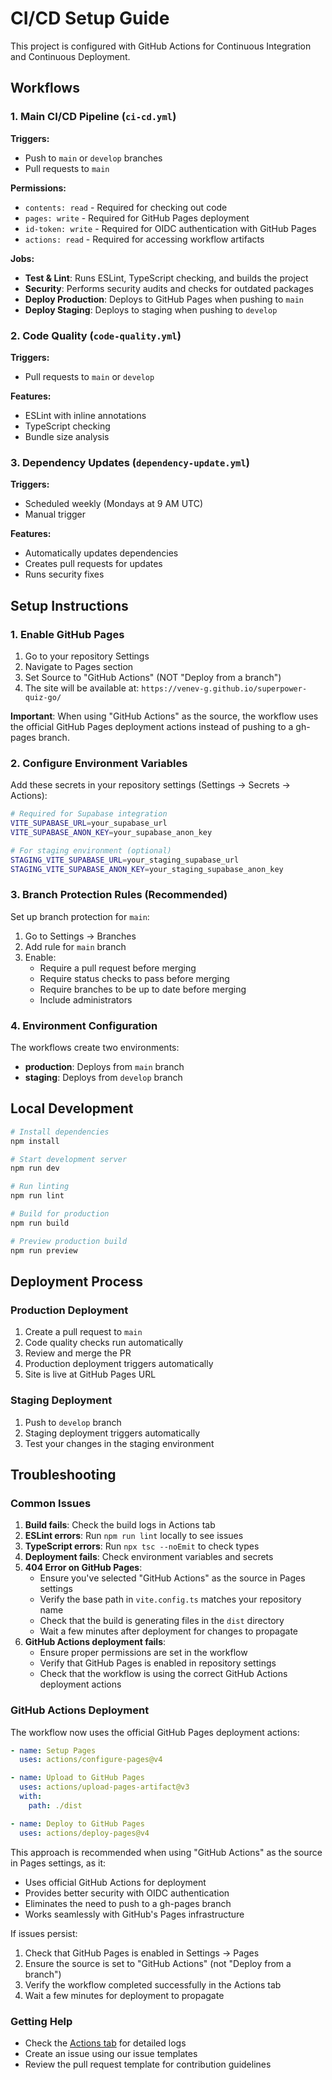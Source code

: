 # CI/CD Setup Guide

This project is configured with GitHub Actions for Continuous Integration and Continuous Deployment.

## Workflows

### 1. Main CI/CD Pipeline (`ci-cd.yml`)

**Triggers:**
- Push to `main` or `develop` branches
- Pull requests to `main`

**Permissions:**
- `contents: read` - Required for checking out code
- `pages: write` - Required for GitHub Pages deployment
- `id-token: write` - Required for OIDC authentication with GitHub Pages
- `actions: read` - Required for accessing workflow artifacts

**Jobs:**
- **Test & Lint**: Runs ESLint, TypeScript checking, and builds the project
- **Security**: Performs security audits and checks for outdated packages
- **Deploy Production**: Deploys to GitHub Pages when pushing to `main`
- **Deploy Staging**: Deploys to staging when pushing to `develop`

### 2. Code Quality (`code-quality.yml`)

**Triggers:**
- Pull requests to `main` or `develop`

**Features:**
- ESLint with inline annotations
- TypeScript checking
- Bundle size analysis

### 3. Dependency Updates (`dependency-update.yml`)

**Triggers:**
- Scheduled weekly (Mondays at 9 AM UTC)
- Manual trigger

**Features:**
- Automatically updates dependencies
- Creates pull requests for updates
- Runs security fixes

## Setup Instructions

### 1. Enable GitHub Pages

1. Go to your repository Settings
2. Navigate to Pages section
3. Set Source to "GitHub Actions" (NOT "Deploy from a branch")
4. The site will be available at: `https://venev-g.github.io/superpower-quiz-go/`

**Important**: When using "GitHub Actions" as the source, the workflow uses the official GitHub Pages deployment actions instead of pushing to a gh-pages branch.

### 2. Configure Environment Variables

Add these secrets in your repository settings (Settings → Secrets → Actions):

```bash
# Required for Supabase integration
VITE_SUPABASE_URL=your_supabase_url
VITE_SUPABASE_ANON_KEY=your_supabase_anon_key

# For staging environment (optional)
STAGING_VITE_SUPABASE_URL=your_staging_supabase_url
STAGING_VITE_SUPABASE_ANON_KEY=your_staging_supabase_anon_key
```

### 3. Branch Protection Rules (Recommended)

Set up branch protection for `main`:

1. Go to Settings → Branches
2. Add rule for `main` branch
3. Enable:
   - Require a pull request before merging
   - Require status checks to pass before merging
   - Require branches to be up to date before merging
   - Include administrators

### 4. Environment Configuration

The workflows create two environments:
- **production**: Deploys from `main` branch
- **staging**: Deploys from `develop` branch

## Local Development

```bash
# Install dependencies
npm install

# Start development server
npm run dev

# Run linting
npm run lint

# Build for production
npm run build

# Preview production build
npm run preview
```

## Deployment Process

### Production Deployment
1. Create a pull request to `main`
2. Code quality checks run automatically
3. Review and merge the PR
4. Production deployment triggers automatically
5. Site is live at GitHub Pages URL

### Staging Deployment
1. Push to `develop` branch
2. Staging deployment triggers automatically
3. Test your changes in the staging environment

## Troubleshooting

### Common Issues

1. **Build fails**: Check the build logs in Actions tab
2. **ESLint errors**: Run `npm run lint` locally to see issues
3. **TypeScript errors**: Run `npx tsc --noEmit` to check types
4. **Deployment fails**: Check environment variables and secrets
5. **404 Error on GitHub Pages**: 
   - Ensure you've selected "GitHub Actions" as the source in Pages settings
   - Verify the base path in `vite.config.ts` matches your repository name
   - Check that the build is generating files in the `dist` directory
   - Wait a few minutes after deployment for changes to propagate
6. **GitHub Actions deployment fails**: 
   - Ensure proper permissions are set in the workflow
   - Verify that GitHub Pages is enabled in repository settings
   - Check that the workflow is using the correct GitHub Actions deployment actions

### GitHub Actions Deployment

The workflow now uses the official GitHub Pages deployment actions:

```yaml
- name: Setup Pages
  uses: actions/configure-pages@v4

- name: Upload to GitHub Pages
  uses: actions/upload-pages-artifact@v3
  with:
    path: ./dist

- name: Deploy to GitHub Pages
  uses: actions/deploy-pages@v4
```

This approach is recommended when using "GitHub Actions" as the source in Pages settings, as it:
- Uses official GitHub Actions for deployment
- Provides better security with OIDC authentication
- Eliminates the need to push to a gh-pages branch
- Works seamlessly with GitHub's Pages infrastructure

If issues persist:
1. Check that GitHub Pages is enabled in Settings → Pages
2. Ensure the source is set to "GitHub Actions" (not "Deploy from a branch")
3. Verify the workflow completed successfully in the Actions tab
4. Wait a few minutes for deployment to propagate

### Getting Help

- Check the [Actions tab](../../actions) for detailed logs
- Create an issue using our issue templates
- Review the pull request template for contribution guidelines
